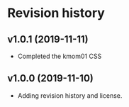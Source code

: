 Revision history
==========================

v1.0.1 (2019-11-11)
--------------------

* Completed the kmom01 CSS




v1.0.0 (2019-11-10)
--------------------

* Adding revision history and license.
